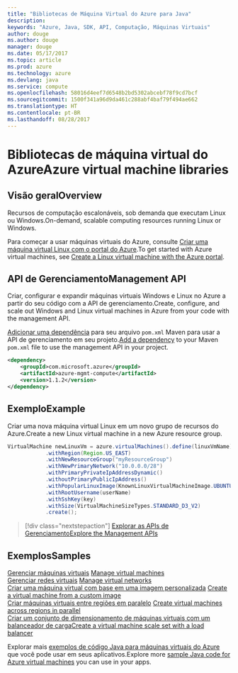 ```yaml
---
title: "Bibliotecas de Máquina Virtual do Azure para Java"
description: 
keywords: "Azure, Java, SDK, API, Computação, Máquinas Virtuais"
author: douge
ms.author: douge
manager: douge
ms.date: 05/17/2017
ms.topic: article
ms.prod: azure
ms.technology: azure
ms.devlang: java
ms.service: compute
ms.openlocfilehash: 58016d4eef7d6548b2bd5302abcebf78f9cd7bcf
ms.sourcegitcommit: 1500f341a96d9da461c288abf4baf79f494ae662
ms.translationtype: HT
ms.contentlocale: pt-BR
ms.lasthandoff: 08/28/2017
---
```

# <a name="azure-virtual-machine-libraries"></a><span data-ttu-id="3ac14-103">Bibliotecas de máquina virtual do Azure</span><span class="sxs-lookup"><span data-stu-id="3ac14-103">Azure virtual machine libraries</span></span>

## <a name="overview"></a><span data-ttu-id="3ac14-104">Visão geral</span><span class="sxs-lookup"><span data-stu-id="3ac14-104">Overview</span></span>

<span data-ttu-id="3ac14-105">Recursos de computação escalonáveis, sob demanda que executam Linux ou Windows.</span><span class="sxs-lookup"><span data-stu-id="3ac14-105">On-demand, scalable computing resources running Linux or Windows.</span></span>

<span data-ttu-id="3ac14-106">Para começar a usar máquinas virtuais do Azure, consulte [Criar uma máquina virtual Linux com o portal do Azure](/azure/virtual-machines/linux/quick-create-portal).</span><span class="sxs-lookup"><span data-stu-id="3ac14-106">To get started with Azure virtual machines, see [Create a Linux virtual machine with the Azure portal](/azure/virtual-machines/linux/quick-create-portal).</span></span>

## <a name="management-api"></a><span data-ttu-id="3ac14-107">API de Gerenciamento</span><span class="sxs-lookup"><span data-stu-id="3ac14-107">Management API</span></span>

<span data-ttu-id="3ac14-108">Criar, configurar e expandir máquinas virtuais Windows e Linux no Azure a partir do seu código com a API de gerenciamento.</span><span class="sxs-lookup"><span data-stu-id="3ac14-108">Create, configure, and scale out Windows and Linux virtual machines in Azure from your code with the management API.</span></span>

<span data-ttu-id="3ac14-109">[Adicionar uma dependência](https://maven.apache.org/guides/getting-started/index.html#How_do_I_use_external_dependencies) para seu arquivo `pom.xml` Maven para usar a API de gerenciamento em seu projeto.</span><span class="sxs-lookup"><span data-stu-id="3ac14-109">[Add a dependency](https://maven.apache.org/guides/getting-started/index.html#How_do_I_use_external_dependencies) to your Maven `pom.xml` file to use the management API in your project.</span></span>  

```XML
<dependency>
    <groupId>com.microsoft.azure</groupId>
    <artifactId>azure-mgmt-compute</artifactId>
    <version>1.1.2</version>
</dependency>
```   


## <a name="example"></a><span data-ttu-id="3ac14-110">Exemplo</span><span class="sxs-lookup"><span data-stu-id="3ac14-110">Example</span></span>

<span data-ttu-id="3ac14-111">Criar uma nova máquina virtual Linux em um novo grupo de recursos do Azure.</span><span class="sxs-lookup"><span data-stu-id="3ac14-111">Create a new Linux virtual machine in a new Azure resource group.</span></span>

```java
VirtualMachine newLinuxVm = azure.virtualMachines().define(linuxVmName)
            .withRegion(Region.US_EAST)
            .withNewResourceGroup("myResourceGroup")
            .withNewPrimaryNetwork("10.0.0.0/28")
            .withPrimaryPrivateIpAddressDynamic()
            .withoutPrimaryPublicIpAddress()
            .withPopularLinuxImage(KnownLinuxVirtualMachineImage.UBUNTU_SERVER_16_04_LTS)
            .withRootUsername(userName)
            .withSshKey(key)
            .withSize(VirtualMachineSizeTypes.STANDARD_D3_V2)
            .create();
```

> [!div class="nextstepaction"]
> [<span data-ttu-id="3ac14-112">Explorar as APIs de Gerenciamento</span><span class="sxs-lookup"><span data-stu-id="3ac14-112">Explore the Management APIs</span></span>](/java/api/overview/azure/virtualmachines/managementapi)


## <a name="samples"></a><span data-ttu-id="3ac14-113">Exemplos</span><span class="sxs-lookup"><span data-stu-id="3ac14-113">Samples</span></span>

<span data-ttu-id="3ac14-114">[Gerenciar máquinas virtuais][1] </span><span class="sxs-lookup"><span data-stu-id="3ac14-114">[Manage virtual machines][1] </span></span>  
<span data-ttu-id="3ac14-115">[Gerenciar redes virtuais][6] </span><span class="sxs-lookup"><span data-stu-id="3ac14-115">[Manage virtual networks][6] </span></span>  
<span data-ttu-id="3ac14-116">[Criar uma máquina virtual com base em uma imagem personalizada][2] </span><span class="sxs-lookup"><span data-stu-id="3ac14-116">[Create a virtual machine from a custom image][2] </span></span>  
<span data-ttu-id="3ac14-117">[Criar máquinas virtuais entre regiões em paralelo][5]  </span><span class="sxs-lookup"><span data-stu-id="3ac14-117">[Create virtual machines across regions in parallel][5]  </span></span>  
<span data-ttu-id="3ac14-118">[Criar um conjunto de dimensionamento de máquinas virtuais com um balanceador de carga][7]</span><span class="sxs-lookup"><span data-stu-id="3ac14-118">[Create a virtual machine scale set with a load balancer][7]</span></span>    

[1]: ../docs-ref-conceptual/java-sdk-manage-virtual-machines.md
[2]: https://azure.microsoft.com/resources/samples/managed-disk-java-create-virtual-machine-using-custom-image/
[5]: ../docs-ref-conceptual/java-sdk-virtual-machines-in-parallel.md
[6]: ../docs-ref-conceptual/java-sdk-manage-virtual-networks.md
[7]: ../docs-ref-conceptual/java-sdk-manage-vm-scalesets.md

<span data-ttu-id="3ac14-119">Explorar mais [exemplos de código Java para máquinas virtuais do Azure](https://azure.microsoft.com/resources/samples/?platform=java&term=VM) que você pode usar em seus aplicativos.</span><span class="sxs-lookup"><span data-stu-id="3ac14-119">Explore more [sample Java code for Azure virtual machines](https://azure.microsoft.com/resources/samples/?platform=java&term=VM) you can use in your apps.</span></span>